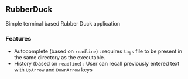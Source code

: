 ## RubberDuck
Simple terminal based Rubber Duck application

### Features
- Autocomplete (based on `readline`) : requires `tags` file to be present in the same directory as the executable.
- History (based on `readline`) : User can recall previously entered text with `UpArrow` and `DownArrow` keys
